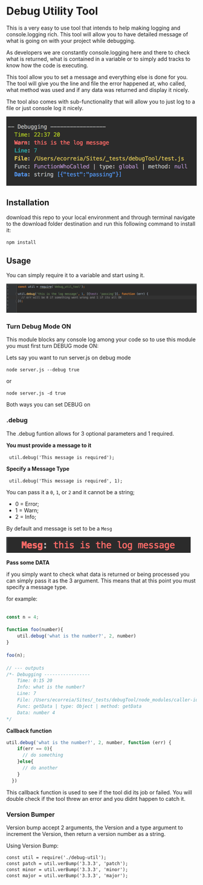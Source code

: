 # Debug Utility Tool

This is a very easy to use tool that intends to help making 
logging and console.logging rich. This tool will allow you 
to have detailed message of what is going on with your project 
while debugging.

As developers we are constantly console.logging here and there
to check what is returned, what is contained in a variable or 
to simply add tracks to know how the code is executing. 

This tool allow you to set a message and everything else is done
for you. The tool will give you the line and file the error happened
at, who called, what method was used and if any data was returned and
display it nicely.

The tool also comes with sub-functionality that will allow you to
just log to a file or just console log it nicely.


![console](https://raw.githubusercontent.com/ECorreia45/imgs/master/console.png)

## Installation 

download this repo to your local environment and through terminal
navigate to the download folder destination and run this following 
command to install it:

``npm install``

## Usage

You can simply require it to a variable and start using it.

![require](https://raw.githubusercontent.com/ECorreia45/imgs/master/req.png)

### Turn Debug Mode ON

This module blocks any console log among your code so to use this module
you must first turn DEBUG mode ON:

Lets say you want to run server.js on debug mode

``node server.js --debug true``

or

``node server.js -d true``

Both ways you can set DEBUG on

### .debug

The .debug funtion allows for 3 optional parameters and 1 required.

__You must provide a message to it__

`` util.debug('This message is required');``

__Specify a Message Type__

`` util.debug('This message is required', 1);``

You can pass it a ``0``, ``1``, or ``2`` and it cannot be a string;

* 0 = Error;
* 1 = Warn;
* 2 = Info;

By default and message is set to be a ``Mesg``

![defaultMsg](https://raw.githubusercontent.com/ECorreia45/imgs/master/defmesg.png)

__Pass some DATA__


if you simply want to check what data is returned or being processed
you can simply pass it as the 3 argument. This means that at this point
you must specify a message type.

for example:

```javascript

const n = 4;

function foo(number){
    util.debug('what is the number?', 2, number)
}

foo(n);

// --- outputs
/*- Debugging -----------------
    Time: 0:15 20
    Info: what is the number?
    Line: 7
    File: /Users/ecorreia/Sites/_tests/debugTool/node_modules/caller-id/lib/caller-id.js
    Func: getData | type: Object | method: getData
    Data: number 4
*/

```

__Callback function__

```javascript
util.debug('what is the number?', 2, number, function (err) {
    if(err == 0){
      // do something
    }else{
      // do another
    }
  })
```

This callback function is used to see if the tool did its job or failed.
You will double check if the tool threw an error and you didnt happen to catch it.

### Version Bumper
 Version bump accept 2 arguments, the Version
 and a type argument to increment the Version,
 then return a version number as a string.
 
 Using Version Bump:
 ```
 const util = require('./debug-util');
 const patch = util.verBump('3.3.3', 'patch');
 const minor = util.verBump('3.3.3', 'minor');
 const major = util.verBump('3.3.3', 'major');